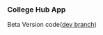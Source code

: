 ### College Hub App

Beta Version code([dev branch](https://github.com/harisheoran/collegehub/tree/dev))

